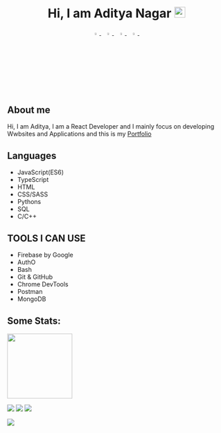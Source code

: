<h1 align="center">Hi, <strong>I am Aditya Nagar</strong> <img src="https://media.giphy.com/media/hvRJCLFzcasrR4ia7z/giphy.gif" width="25px"></h1>
<p align="center">
  <a href="https://www.linkedin.com/in/aditya-nagar-b33876114/">
   <img src="https://img.icons8.com/color/48/000000/linkedin.png" width="3.5%"/>
    </a><span>&nbsp;</span>
  <a href="https://twitter.com/adityanagar_">
    <img src="https://img.icons8.com/color/48/000000/twitter.png" width="3.5%"/>
  </a><span>&nbsp;</span>
  <a href="mailto:mail.nagar.s.aditya@gmail.com">
    <img src="https://img.icons8.com/fluent/48/000000/gmail.png" width="3.5%"/>
  </a><span>&nbsp;</span>
  <a href="https://github.com/adityanagar10">
    <img src="https://img.icons8.com/fluent/48/000000/github.png" width="3.5%"/>
  </a><span>&nbsp;</span>
</p>

<h2 align="left">About me </h2>
Hi, I am Aditya, I am a React Developer and I mainly focus on developing Wwbsites and Applications  and this is my <a href = "https://welcome-six.vercel.app/">Portfolio</a>

<h2 align="left">Languages</h2>
<div align="left">
 <ul>
<li>JavaScript(ES6)</li>
<li>TypeScript </li>
<li>HTML</li>
<li>CSS/SASS</li>
<li>Pythons</li>
<li>SQL</li>
<li>C/C++</li>
</ul>
</div>

<h2> TOOLS I CAN USE </h2>
<ul>
<li>Firebase by Google</li>
  <li> AuthO </li>
<li> Bash </li>
<li> Git & GitHub </li>
<li> Chrome DevTools </li>
<li> Postman </li>
<li> MongoDB </li>
</ul>
  </div>

<h2 align="left">Some Stats: </h2>
<p align="left">
<a href="https://github.com/adityanagar10">
  <img height="150em" src="https://github-readme-stats-eight-theta.vercel.app/api?username=adityanagar10&show_icons=true&theme=monokai&include_all_commits=true&count_private=true"/>
  
</a>
</p>


![](https://github-profile-summary-cards.vercel.app/api/cards/profile-details?username=adityanagar10&theme=monokai) 
![](https://github-profile-summary-cards.vercel.app/api/cards/repos-per-language?username=adityanagar10&theme=monokai) 
![](https://github-profile-summary-cards.vercel.app/api/cards/most-commit-language?username=adityanagar10&theme=monokai)

![](https://komarev.com/ghpvc/?username=adityanagar10&color=blue)
